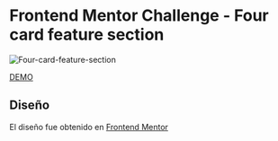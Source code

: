 # Frontend Mentor Challenge - Four card feature section

![Four-card-feature-section](https://i.imgur.com/eO4XuMp.png)

[DEMO](https://erickrg96.github.io/four-card-feature-section-master/)

## Diseño
El diseño fue obtenido en [Frontend Mentor](https://www.frontendmentor.io/challenges/four-card-feature-section-weK1eFYK)
